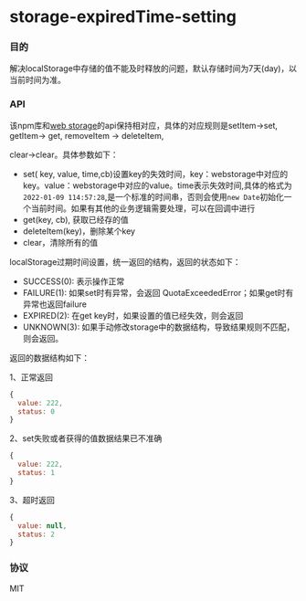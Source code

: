 # storage-expiredTime-setting

### 目的

解决localStorage中存储的值不能及时释放的问题，默认存储时间为7天(day)，以当前时间为准。

### API 

该npm库和[web storage](html.spec.whatwg.org/multipage/webstorage.html)的api保持相对应，具体的对应规则是setItem->set, getItem-> get, removeItem -> deleteItem, 

clear->clear。具体参数如下：

- set( key, value, time,cb)设置key的失效时间，key：webstorage中对应的key。value：webstorage中对应的value。time表示失效时间,具体的格式为 `2022-01-09 114:57:28`,是一个标准的时间串，否则会使用`new Date`初始化一个当前时间。如果有其他的业务逻辑需要处理，可以在回调中进行
- get(key, cb), 获取已经存的值
- deleteItem(key)，删除某个key
- clear，清除所有的值

localStorage过期时间设置，统一返回的结构，返回的状态如下：

- SUCCESS(0): 表示操作正常
- FAILURE(1): 如果set时有异常，会返回 QuotaExceededError；如果get时有异常也返回failure
- EXPIRED(2): 在get key时，如果设置的值已经失效，则会返回
- UNKNOWN(3): 如果手动修改storage中的数据结构，导致结果规则不匹配，则会返回。

返回的数据结构如下：

1、正常返回

```javascript
{
  value: 222,
  status: 0
}
```

2、set失败或者获得的值数据结果已不准确

```javascript
{
  value: 222,
  status: 1
}
```

3、超时返回

```javascript
{
  value: null,
  status: 2
}
```



### 协议

MIT

